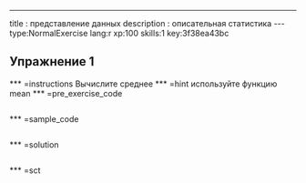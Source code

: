 ---
title       : представление данных
description : описательная статистика
--- type:NormalExercise lang:r xp:100 skills:1 key:3f38ea43bc
## Упражнение 1


*** =instructions
Вычислите среднее
*** =hint
используйте функцию mean 
*** =pre_exercise_code
```{r}

```

*** =sample_code
```{r}

```

*** =solution
```{r}

```

*** =sct
```{r}

```

